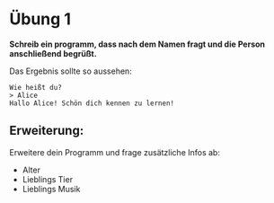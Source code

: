 # Übung 1
**Schreib ein programm, dass nach dem Namen fragt und die Person anschließend begrüßt.**

Das Ergebnis sollte so aussehen:

```shell
Wie heißt du?
> Alice
Hallo Alice! Schön dich kennen zu lernen!
```

## Erweiterung:
Erweitere dein Programm und frage zusätzliche Infos ab:
* Alter
* Lieblings Tier
* Lieblings Musik
